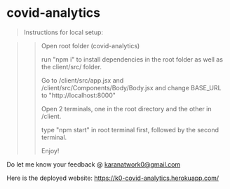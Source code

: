 # covid-analytics
 
>Instructions for local setup:

>>Open root folder (covid-analytics)
>>
>>run "npm i" to install dependencies in the root folder as well as the client/src/ folder.
>>
>>Go to /client/src/app.jsx and /client/src/Components/Body/Body.jsx and change BASE_URL to "http://localhost:8000"
>>
>>Open 2 terminals, one in the root directory and the other in /client.
>>
>>type "npm start" in root terminal first, followed by the second terminal.
>>
>>Enjoy!


Do let me know your feedback @ karanatwork0@gmail.com

Here is the deployed website: https://k0-covid-analytics.herokuapp.com/

